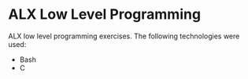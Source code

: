 # ALX Low Level Programming
ALX low level programming exercises.
The following technologies were used:
- Bash
- C
